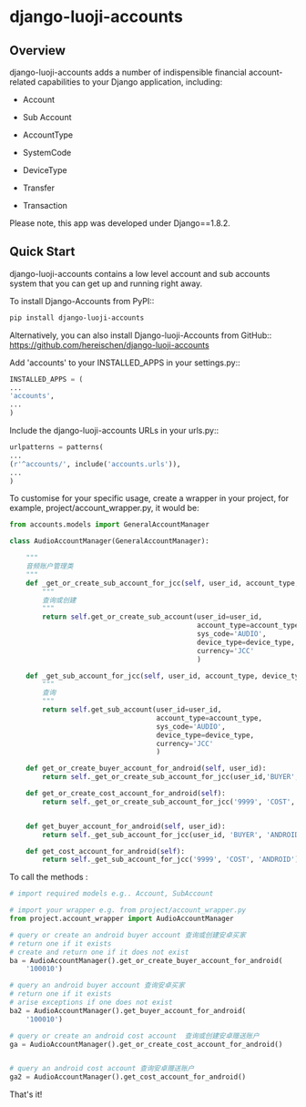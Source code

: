 # django-luoji-accounts


Overview
--------
django-luoji-accounts adds a number of indispensible financial account-related capabilities to your Django application, including:

* Account

* Sub Account

* AccountType

* SystemCode

* DeviceType

* Transfer

* Transaction 

Please note, this app was developed under Django==1.8.2.

Quick Start
-----------
django-luoji-accounts contains a low level account and sub accounts system that you can get up and running right away. 

To install Django-Accounts from PyPI::
```bash
pip install django-luoji-accounts
```
Alternatively, you can also install Django-luoji-Accounts from GitHub::
https://github.com/hereischen/django-luoji-accounts

Add 'accounts' to your INSTALLED_APPS in your settings.py::

```python
INSTALLED_APPS = (
...
'accounts',
...
)
```
Include the django-luoji-accounts URLs in your urls.py::

```python
urlpatterns = patterns(
...
(r'^accounts/', include('accounts.urls')),
...
)
```

To customise for your specific usage, create a wrapper in your project, for example, project/account_wrapper.py, it would be:

```python
from accounts.models import GeneralAccountManager

class AudioAccountManager(GeneralAccountManager):

    """
    音频账户管理类
    """
    def _get_or_create_sub_account_for_jcc(self, user_id, account_type, device_type):
        """
        查询或创建
        """
        return self.get_or_create_sub_account(user_id=user_id,
                                              account_type=account_type,
                                              sys_code='AUDIO',
                                              device_type=device_type,
                                              currency='JCC'
                                              )

    def _get_sub_account_for_jcc(self, user_id, account_type, device_type):
        """
        查询
        """
        return self.get_sub_account(user_id=user_id,
                                    account_type=account_type,
                                    sys_code='AUDIO',
                                    device_type=device_type,
                                    currency='JCC'
                                    )

    def get_or_create_buyer_account_for_android(self, user_id):
        return self._get_or_create_sub_account_for_jcc(user_id,'BUYER', 'ANDROID')

    def get_or_create_cost_account_for_android(self):
        return self._get_or_create_sub_account_for_jcc('9999', 'COST', 'ANDROID')


    def get_buyer_account_for_android(self, user_id):
        return self._get_sub_account_for_jcc(user_id, 'BUYER', 'ANDROID')

    def get_cost_account_for_android(self):
        return self._get_sub_account_for_jcc('9999', 'COST', 'ANDROID')

```

To call the methods :

```python
# import required models e.g.. Account, SubAccount

# import your wrapper e.g. from project/account_wrapper.py
from project.account_wrapper import AudioAccountManager

# query or create an android buyer account 查询或创建安卓买家
# return one if it exists
# create and return one if it does not exist
ba = AudioAccountManager().get_or_create_buyer_account_for_android(
    '100010')

# query an android buyer account 查询安卓买家
# return one if it exists
# arise exceptions if one does not exist
ba2 = AudioAccountManager().get_buyer_account_for_android(
    '100010')

# query or create an android cost account  查询或创建安卓赠送账户
ga = AudioAccountManager().get_or_create_cost_account_for_android()


# query an android cost account 查询安卓赠送账户
ga2 = AudioAccountManager().get_cost_account_for_android()


```


That's it!
